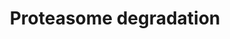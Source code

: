---
annotations:
- id: PW:0000144
  parent: regulatory pathway
  type: Pathway Ontology
  value: ubiquitin/proteasome degradation pathway
authors:
- MaintBot
- Mkutmon
- Eweitz
description: ''
last-edited: 2021-05-16
organisms:
- Bos taurus
redirect_from:
- /index.php/Pathway:WP1079
- /instance/WP1079
- /instance/WP1079_r117056
revision: r117056
schema-jsonld:
- '@context': https://schema.org/
  '@id': https://wikipathways.github.io/pathways/WP1079.html
  '@type': Dataset
  creator:
    '@type': Organization
    name: WikiPathways
  description: ''
  keywords:
  - ATP
  - H2AFX
  - H2AFZ
  - IFNG
  - JSP.1
  - NEDD4
  - PSMA2
  - PSMA3
  - PSMA4
  - PSMA5
  - PSMA6
  - PSMA7
  - PSMB1
  - PSMB10
  - PSMB2
  - PSMB3
  - PSMB4
  - PSMB5
  - PSMB6
  - PSMB7
  - PSMB8
  - PSMB9
  - PSMC1
  - PSMC2
  - PSMC3
  - PSMC4
  - PSMC5
  - PSMC6
  - PSMD1
  - PSMD10
  - PSMD11
  - PSMD12
  - PSMD13
  - PSMD2
  - PSMD3
  - PSMD4
  - PSMD5
  - PSMD6
  - PSMD7
  - PSMD8
  - PSMD9
  - PSME1
  - PSME2
  - PSME3
  - RPN1
  - RPN2
  - UBA1
  - UBA7
  - UBB
  - UBE2B
  - UBE2D1
  - UBE2D2
  - UBE2D3
  - UCHL1
  - UCHL3
  license: CC0
  name: Proteasome degradation
seo: CreativeWork
title: Proteasome degradation
wpid: WP1079
---